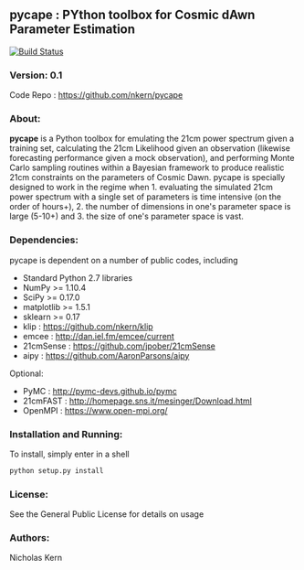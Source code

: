 ## pycape : PYthon toolbox for Cosmic dAwn Parameter Estimation
[![Build Status](https://travis-ci.com/nkern/pycape.svg?token=5USCxbBe7R1gkSvyQwzK&branch=master)](https://travis-ci.com/nkern/pycape)

### Version: 0.1
Code Repo : https://github.com/nkern/pycape

### About: 
**pycape** is a Python toolbox for emulating the 21cm power spectrum given a training set, calculating the 21cm Likelihood given an observation (likewise forecasting performance given a mock observation), and performing Monte Carlo sampling routines within a Bayesian framework to produce realistic 21cm constraints on the parameters of Cosmic Dawn.
pycape is specially designed to work in the regime when 1. evaluating the simulated 21cm power spectrum with a single set of parameters is time intensive (on the order of hours+), 2. the number of dimensions in one's parameter space is large (5-10+) and 3. the size of one's parameter space is vast.

### Dependencies:
pycape is dependent on a number of public codes, including
- Standard Python 2.7 libraries
- NumPy >= 1.10.4
- SciPy >= 0.17.0
- matplotlib >= 1.5.1
- sklearn >= 0.17
- klip : https://github.com/nkern/klip
- emcee : http://dan.iel.fm/emcee/current
- 21cmSense : https://github.com/jpober/21cmSense
- aipy : https://github.com/AaronParsons/aipy

Optional:
- PyMC : http://pymc-devs.github.io/pymc
- 21cmFAST : http://homepage.sns.it/mesinger/Download.html
- OpenMPI : https://www.open-mpi.org/

### Installation and Running:
To install, simply enter in a shell
```bash
python setup.py install
```

### License:
See the General Public License for details on usage

### Authors:
Nicholas Kern<br>

